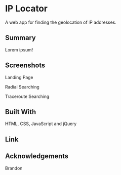 # IP Locator
A web app for finding the geolocation of IP addresses.
## Summary
Lorem ipsum!
## Screenshots
Landing Page

Radial Searching

Traceroute Searching
## Built With
HTML, CSS, JavaScript and jQuery
## Link

## Acknowledgements
Brandon 
